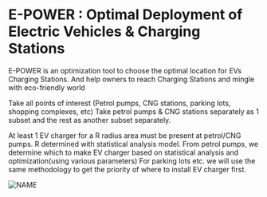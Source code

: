 # E-POWER : Optimal Deployment of Electric Vehicles & Charging Stations

E-POWER is an optimization tool to choose the optimal location for EVs Charging Stations. And help owners to reach Charging Stations and mingle with eco-friendly world

Take all points of interest (Petrol pumps, CNG stations, parking lots, shopping complexes, etc)
Take petrol pumps & CNG stations separately as 1 subset and the rest as another subset separately.

At least 1 EV charger for a R radius area must be present at petrol/CNG pumps.                R determined with statistical analysis model.
From petrol pumps, we determine which to make EV charger based on statistical analysis and optimization(using various parameters)
For parking lots etc. we will use the same methodology to get the priority of where to install EV charger first.


![NAME](https://user-images.githubusercontent.com/78752052/199076510-76e3400b-2dca-46b2-86ff-f5c5867593ab.png)
